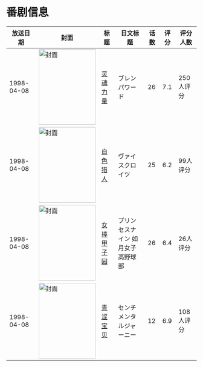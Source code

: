 # 番剧信息

|放送日期|封面|标题|日文标题|话数|评分|评分人数|
|---|---|---|---|---|---|---|
|1998-04-08|<img src="//lain.bgm.tv/pic/cover/c/dc/f5/10394_2646V.jpg" alt="封面" style="width:150px;height:200px;object-fit:cover;">|[灵魂力量](https://bangumi.tv/subject/10394)|ブレンパワード|26|7.1|250人评分|
|1998-04-08|<img src="//lain.bgm.tv/pic/cover/c/90/5d/11913_9b1v3.jpg" alt="封面" style="width:150px;height:200px;object-fit:cover;">|[白色猎人](https://bangumi.tv/subject/11913)|ヴァイスクロイツ|25|6.2|99人评分|
|1998-04-08|<img src="//lain.bgm.tv/pic/cover/c/fb/45/12923_BhXsD.jpg" alt="封面" style="width:150px;height:200px;object-fit:cover;">|[女棒甲子园](https://bangumi.tv/subject/12923)|プリンセスナイン 如月女子高野球部|26|6.4|26人评分|
|1998-04-08|<img src="//lain.bgm.tv/pic/cover/c/12/c3/33118_w44b7.jpg" alt="封面" style="width:150px;height:200px;object-fit:cover;">|[青涩宝贝](https://bangumi.tv/subject/33118)|センチメンタルジャーニー|12|6.9|108人评分|
